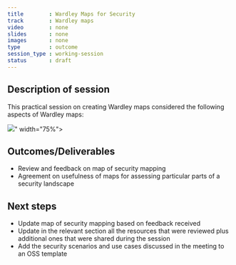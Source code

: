 ```yaml
---
title        : Wardley Maps for Security
track        : Wardley maps
video        : none
slides       : none
images       : none
type         : outcome
session_type : working-session         
status       : draft  
---
```


## Description of session

This practical session on creating Wardley maps considered the following aspects of Wardley maps:

 <img src="https://user-images.githubusercontent.com/22427294/59031375-65a19300-885b-11e9-9747-c3defcc26908.png">" width="75%">
 
## Outcomes/Deliverables 

 - Review and feedback on map of security mapping
 - Agreement on usefulness of maps for assessing particular parts of a security landscape

## Next steps

 - Update map of security mapping based on feedback received
 - Update in the relevant section all the resources that were reviewed plus additional ones that were shared during the session
 - Add the security scenarios and use cases discussed in the meeting to an OSS template

